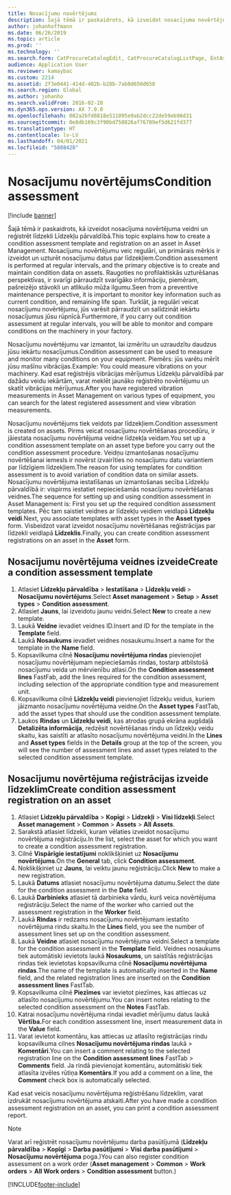 ```yaml
---
title: Nosacījumu novērtējums
description: Šajā tēmā ir paskaidrots, kā izveidot nosacījuma novērtējuma veidni un reģistrēt līdzekli Līdzekļu pārvaldībā.
author: johanhoffmann
ms.date: 06/26/2019
ms.topic: article
ms.prod: ''
ms.technology: ''
ms.search.form: CatProcureCatalogEdit, CatProcureCatalogListPage, EntAssetObjectCondition, EntAssetConditionTemplate
audience: Application User
ms.reviewer: kamaybac
ms.custom: 2214
ms.assetid: 2f3e0441-414d-402b-b28b-7ab0d650d658
ms.search.region: Global
ms.author: johanho
ms.search.validFrom: 2016-02-28
ms.dyn365.ops.version: AX 7.0.0
ms.openlocfilehash: 082a2bfd8818e511095e9ab2dcc22de59eb98d31
ms.sourcegitcommit: 0e8db169c3f90bd750826af76709ef5d621fd377
ms.translationtype: HT
ms.contentlocale: lv-LV
ms.lasthandoff: 04/01/2021
ms.locfileid: "5808428"
---
```

# <a name="condition-assessment"></a><span data-ttu-id="0af2d-103">Nosacījumu novērtējums</span><span class="sxs-lookup"><span data-stu-id="0af2d-103">Condition assessment</span></span>

[!include [banner](../../includes/banner.md)]

 

<span data-ttu-id="0af2d-104">Šajā tēmā ir paskaidrots, kā izveidot nosacījuma novērtējuma veidni un reģistrēt līdzekli Līdzekļu pārvaldībā.</span><span class="sxs-lookup"><span data-stu-id="0af2d-104">This topic explains how to create a condition assessment template and registration on an asset in Asset Management.</span></span> <span data-ttu-id="0af2d-105">Nosacījumu novērtējumu veic regulāri, un primārais mērķis ir izveidot un uzturēt nosacījumu datus par līdzekļiem.</span><span class="sxs-lookup"><span data-stu-id="0af2d-105">Condition assessment is performed at regular intervals, and the primary objective is to create and maintain condition data on assets.</span></span> <span data-ttu-id="0af2d-106">Raugoties no profilaktiskās uzturēšanas perspektīvas, ir svarīgi pārraudzīt svarīgāko informāciju, piemēram, pašreizējo stāvokli un atlikušo mūža ilgumu.</span><span class="sxs-lookup"><span data-stu-id="0af2d-106">Seen from a preventive maintenance perspective, it is important to monitor key information such as current condition, and remaining life span.</span></span> <span data-ttu-id="0af2d-107">Turklāt, ja regulāri veicat nosacījumu novērtējumu, jūs varēsit pārraudzīt un salīdzināt iekārtu nosacījumus jūsu rūpnīcā.</span><span class="sxs-lookup"><span data-stu-id="0af2d-107">Furthermore, if you carry out condition assessment at regular intervals, you will be able to monitor and compare conditions on the machinery in your factory.</span></span>

<span data-ttu-id="0af2d-108">Nosacījumu novērtējumu var izmantot, lai izmērītu un uzraudzītu daudzus jūsu iekārtu nosacījumus.</span><span class="sxs-lookup"><span data-stu-id="0af2d-108">Condition assessment can be used to measure and monitor many conditions on your equipment.</span></span> <span data-ttu-id="0af2d-109">Piemērs: jūs varētu mērīt jūsu mašīnu vibrācijas.</span><span class="sxs-lookup"><span data-stu-id="0af2d-109">Example: You could measure vibrations on your machinery.</span></span> <span data-ttu-id="0af2d-110">Kad esat reģistrējis vibrācijas mērījumus Līdzekļu pārvaldībā par dažādu veidu iekārtām, varat meklēt jaunāko reģistrēto novērtējumu un skatīt vibrācijas mērījumus.</span><span class="sxs-lookup"><span data-stu-id="0af2d-110">After you have registered vibration measurements in Asset Management on various types of equipment, you can search for the latest registered assessment and view vibration measurements.</span></span>

<span data-ttu-id="0af2d-111">Nosacījumu novērtējums tiek veidots par līdzekļiem.</span><span class="sxs-lookup"><span data-stu-id="0af2d-111">Condition assessment is created on assets.</span></span> <span data-ttu-id="0af2d-112">Pirms veicat nosacījumu novērtēšanas procedūru, ir jāiestata nosacījumu novērtējuma veidne līdzekļa veidam.</span><span class="sxs-lookup"><span data-stu-id="0af2d-112">You set up a condition assessment template on an asset type before you carry out the condition assessment procedure.</span></span> <span data-ttu-id="0af2d-113">Veidņu izmantošanas nosacījumu novērtēšanai iemesls ir novērst izvairīties no nosacījumu datu variantiem par līdzīgiem līdzekļiem.</span><span class="sxs-lookup"><span data-stu-id="0af2d-113">The reason for using templates for condition assessment is to avoid variation of condition data on similar assets.</span></span> <span data-ttu-id="0af2d-114">Nosacījumu novērtējuma iestatīšanas un izmantošanas secība Līdzekļu pārvaldībā ir: vispirms iestatiet nepieciešamās nosacījumu novērtēšanas veidnes.</span><span class="sxs-lookup"><span data-stu-id="0af2d-114">The sequence for setting up and using condition assessment in Asset Management is: First you set up the required condition assessment templates.</span></span> <span data-ttu-id="0af2d-115">Pēc tam saistiet veidnes ar līdzekļu veidiem veidlapā **Līdzekļu veidi**.</span><span class="sxs-lookup"><span data-stu-id="0af2d-115">Next, you associate templates with asset types in the **Asset types** form.</span></span> <span data-ttu-id="0af2d-116">Visbeidzot varat izveidot nosacījumu novērtēšanas reģistrācijas par līdzekli veidlapā **Līdzeklis**.</span><span class="sxs-lookup"><span data-stu-id="0af2d-116">Finally, you can create condition assessment registrations on an asset in the **Asset** form.</span></span>

## <a name="create-a-condition-assessment-template"></a><span data-ttu-id="0af2d-117">Nosacījumu novērtējuma veidnes izveide</span><span class="sxs-lookup"><span data-stu-id="0af2d-117">Create a condition assessment template</span></span>

1. <span data-ttu-id="0af2d-118">Atlasiet **Līdzekļu pārvaldība** > **Iestatīšana** > **Līdzekļu veidi** > **Nosacījumu novērtējums**.</span><span class="sxs-lookup"><span data-stu-id="0af2d-118">Select **Asset management** > **Setup** > **Asset types** > **Condition assessment**.</span></span>
2. <span data-ttu-id="0af2d-119">Atlasiet **Jauns**, lai izveidotu jaunu veidni.</span><span class="sxs-lookup"><span data-stu-id="0af2d-119">Select **New** to create a new template.</span></span>
3. <span data-ttu-id="0af2d-120">Laukā **Veidne** ievadiet veidnes ID.</span><span class="sxs-lookup"><span data-stu-id="0af2d-120">Insert and ID for the template in the **Template** field.</span></span>
4. <span data-ttu-id="0af2d-121">Laukā **Nosaukums** ievadiet veidnes nosaukumu.</span><span class="sxs-lookup"><span data-stu-id="0af2d-121">Insert a name for the template in the **Name** field.</span></span>
5. <span data-ttu-id="0af2d-122">Kopsavilkuma cilnē **Nosacījumu novērtējuma rindas** pievienojiet nosacījumu novērtējumam nepieciešamās rindas, tostarp atbilstošā nosacījumu veida un mērvienību atlasi.</span><span class="sxs-lookup"><span data-stu-id="0af2d-122">On the **Condition assessment lines** FastFab, add the lines required for the condition assessment, including selection of the appropriate condition type and measurement unit.</span></span>
6. <span data-ttu-id="0af2d-123">Kopsavilkuma cilnē **Līdzekļu veidi** pievienojiet līdzekļu veidus, kuriem jāizmanto nosacījumu novērtējuma veidne.</span><span class="sxs-lookup"><span data-stu-id="0af2d-123">On the **Asset types** FastTab, add the asset types that should use the condition assessment template.</span></span>
7. <span data-ttu-id="0af2d-124">Laukos **Rindas** un **Līdzekļu veidi**, kas atrodas grupā ekrāna augšdaļā **Detalizēta informācija**, redzēsit novērtēšanas rindu un līdzekļu veidu skaitu, kas saistīti ar atlasīto nosacījumu novērtējuma veidni.</span><span class="sxs-lookup"><span data-stu-id="0af2d-124">In the **Lines** and **Asset types** fields in the **Details** group at the top of the screen, you will see the number of assessment lines and asset types related to the selected condition assessment template.</span></span>


## <a name="create-condition-assessment-registration-on-an-asset"></a><span data-ttu-id="0af2d-125">Nosacījumu novērtējuma reģistrācijas izveide līdzeklim</span><span class="sxs-lookup"><span data-stu-id="0af2d-125">Create condition assessment registration on an asset</span></span>

1. <span data-ttu-id="0af2d-126">Atlasiet **Līdzekļu pārvaldība** > **Kopīgi** > **Līdzekļi** > **Visi līdzekļi**.</span><span class="sxs-lookup"><span data-stu-id="0af2d-126">Select **Asset management** > **Common** > **Assets** > **All Assets**.</span></span>
2. <span data-ttu-id="0af2d-127">Sarakstā atlasiet līdzekli, kuram vēlaties izveidot nosacījumu novērtējuma reģistrāciju.</span><span class="sxs-lookup"><span data-stu-id="0af2d-127">In the list, select the asset for which you want to create a condition assessment registration.</span></span>
3. <span data-ttu-id="0af2d-128">Cilnē **Vispārīgie iestatījumi** noklikšķiniet uz **Nosacījumu novērtējums**.</span><span class="sxs-lookup"><span data-stu-id="0af2d-128">On the **General** tab, click **Condition assessment**.</span></span>
4. <span data-ttu-id="0af2d-129">Noklikšķiniet uz **Jauns**, lai veiktu jaunu reģistrāciju.</span><span class="sxs-lookup"><span data-stu-id="0af2d-129">Click **New** to make a new registration.</span></span>
5. <span data-ttu-id="0af2d-130">Laukā **Datums** atlasiet nosacījumu novērtējuma datumu.</span><span class="sxs-lookup"><span data-stu-id="0af2d-130">Select the date for the condition assessment in the **Date** field.</span></span>
6. <span data-ttu-id="0af2d-131">Laukā **Darbinieks** atlasiet tā darbinieka vārdu, kurš veica novērtējuma reģistrāciju.</span><span class="sxs-lookup"><span data-stu-id="0af2d-131">Select the name of the worker who carried out the assessment registration in the **Worker** field.</span></span>
7. <span data-ttu-id="0af2d-132">Laukā **Rindas** ir redzams nosacījumu novērtējumam iestatīto novērtējuma rindu skaitu.</span><span class="sxs-lookup"><span data-stu-id="0af2d-132">In the **Lines** field, you see the number of assessment lines set up on the condition assessment.</span></span>
8. <span data-ttu-id="0af2d-133">Laukā **Veidne** atlasiet nosacījumu novērtējuma veidni.</span><span class="sxs-lookup"><span data-stu-id="0af2d-133">Select a template for the condition assessment in the **Template** field.</span></span> <span data-ttu-id="0af2d-134">Veidnes nosaukums tiek automātiski ievietots laukā **Nosaukums**, un saistītās reģistrācijas rindas tiek ievietotas kopsavilkuma cilnē **Nosacījumu novērtējuma rindas**.</span><span class="sxs-lookup"><span data-stu-id="0af2d-134">The name of the template is automatically inserted in the **Name** field, and the related registration lines are inserted on the **Condition assessment lines** FastTab.</span></span>
9. <span data-ttu-id="0af2d-135">Kopsavilkuma cilnē **Piezīmes** var ievietot piezīmes, kas attiecas uz atlasīto nosacījumu novērtējumu.</span><span class="sxs-lookup"><span data-stu-id="0af2d-135">You can insert notes relating to the selected condition assessment on the **Notes** FastTab.</span></span>
10. <span data-ttu-id="0af2d-136">Katrai nosacījumu novērtējuma rindai ievadiet mērījumu datus laukā **Vērtība.**</span><span class="sxs-lookup"><span data-stu-id="0af2d-136">For each condition assessment line, insert measurement data in the **Value** field.</span></span>
11. <span data-ttu-id="0af2d-137">Varat ievietot komentāru, kas attiecas uz atlasīto reģistrācijas rindu kopsavilkuma cilnes **Nosacījumu novērtējuma rindas** laukā > **Komentāri**.</span><span class="sxs-lookup"><span data-stu-id="0af2d-137">You can insert a comment relating to the selected registration line on the **Condition assessment lines** FastTab > **Comments** field.</span></span> <span data-ttu-id="0af2d-138">Ja rindā pievienojat komentāru, automātiski tiek atlasīta izvēles rūtiņa **Komentārs**.</span><span class="sxs-lookup"><span data-stu-id="0af2d-138">If you add a comment on a line, the **Comment** check box is automatically selected.</span></span>

<span data-ttu-id="0af2d-139">Kad esat veicis nosacījumu novērtējuma reģistrēšanu līdzeklim, varat izdrukāt nosacījumu novērtējuma atskaiti.</span><span class="sxs-lookup"><span data-stu-id="0af2d-139">After you have made a condition assessment registration on an asset, you can print a condition assessment report.</span></span>

>[!NOTE]
><span data-ttu-id="0af2d-140">Varat arī reģistrēt nosacījumu novērtējumu darba pasūtījumā (**Līdzekļu pārvaldība** > **Kopīgi** > **Darba pasūtījumi** > **Visi darba pasūtījumi** > **Nosacījumu novērtējuma** poga.)</span><span class="sxs-lookup"><span data-stu-id="0af2d-140">You can also register condition assessment on a work order (**Asset management** > **Common** > **Work orders** > **All Work orders** > **Condition assessment** button.)</span></span>


[!INCLUDE[footer-include](../../../includes/footer-banner.md)]